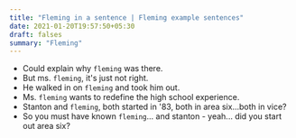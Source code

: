 ```yaml
---
title: "Fleming in a sentence | Fleming example sentences"
date: 2021-01-20T19:57:50+05:30
draft: falses
summary: "Fleming"
---
```

- Could explain why `fleming` was there.
- But ms. `fleming`, it's just not right.
- He walked in on `fleming` and took him out.
- Ms. `fleming` wants to redefine the high school experience.
- Stanton and `fleming`, both started in '83, both in area six...both in vice?
- So you must have known `fleming`... and stanton - yeah... did you start out area six?
                 
